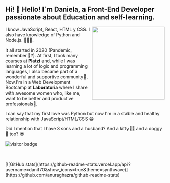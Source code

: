 

<h2> Hi! 👋 Hello! I´m Daniela, a Front-End Developer passionate about Education and self-learning. </h2>
<img align='right' src= "https://user-images.githubusercontent.com/72564646/138130223-357f828d-caf0-4ab8-b966-803125289dcc.png"  width="230">
I know JavaScript, React, HTML y CSS. I also have knowledge of Python and Node.js.  👩🏻‍💻.
 
It all started in 2020 (Pandemic, remember 😬?). At first, I took many courses at **Platzi** and, while I was learning a lot of logic and programming languages, I also became part of a wonderful and supportive community💚. 
Now,I'm in a Web Development Bootcamp at **Laboratoria** where I share with awesome women who, like me, want to be better and productive professionals💛.
 
I can say that my first love was Python but now I'm in a stable and healthy relationship with JavaScript/HTML/CSS 😁
 
Did I mention that I have 3 sons and a husband? And a kitty🐱‍👤 and a doggy🐶 too? 😍







![visitor badge](https://visitor-badge.glitch.me/badge?page_id=danif70.visitor-badge&left_color=darkpink&right_color=yellow&left_text=Hello%20Visitors)

<br>
<br>
[![GitHub stats](https://github-readme-stats.vercel.app/api?username=danif70&show_icons=true&theme=synthwave)](https://github.com/anuraghazra/github-readme-stats)








